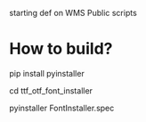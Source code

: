 starting def on WMS Public scripts


# **How to build?**
pip install pyinstaller 

cd ttf_otf_font_installer 

pyinstaller FontInstaller.spec
